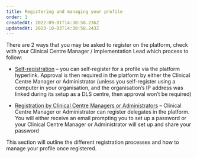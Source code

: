 ```yaml
---
title: Registering and managing your profile
order: 1
createdAt: 2022-09-01T14:38:58.236Z
updatedAt: 2023-10-03T14:38:58.243Z
---
```

There are 2 ways that you may be asked to register on the platform, check with your Clinical Centre Manager / Implementation Lead which process to follow:

- [Self-registration](./registration/self-registering-for-your-profile) – you can self-register for a profile via the platform hyperlink. Approval is then required in the platform by either the Clinical Centre Manager or Administrator (unless you self-register using a computer in your organisation, and the organisation’s IP address was linked during its setup as a DLS centre, then approval won’t be required)

- [Registration by Clinical Centre Managers or Administrators](./registration/being-registered-by-clinical-centre-managers-or-administrators) – Clinical Centre Manager or Administrator can register delegates in the platform. You will either receive an email prompting you to set up a password or your Clinical Centre Manager or Administrator will set up and share your password 

This section will outline the different registration processes and how to manage your profile once registered.
